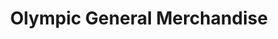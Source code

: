 ---
title: "Olympic General Merchandise"
url: /batangas-city/olympic-general-merchandise/
shop: furniture
---